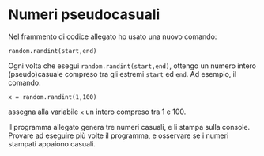 # Numeri pseudocasuali

Nel frammento di codice allegato ho usato una nuovo comando:
```
random.randint(start,end)
```

Ogni volta che esegui `random.randint(start,end)`, ottengo un numero intero (pseudo)casuale compreso tra gli estremi `start` ed `end`. Ad esempio, il comando:

```
x = random.randint(1,100) 
```

assegna alla variabile `x` un intero compreso tra 1 e 100. 

Il programma allegato genera tre numeri casuali, e li stampa sulla console. Provare ad eseguire più volte il programma, e osservare se i numeri stampati appaiono casuali.
